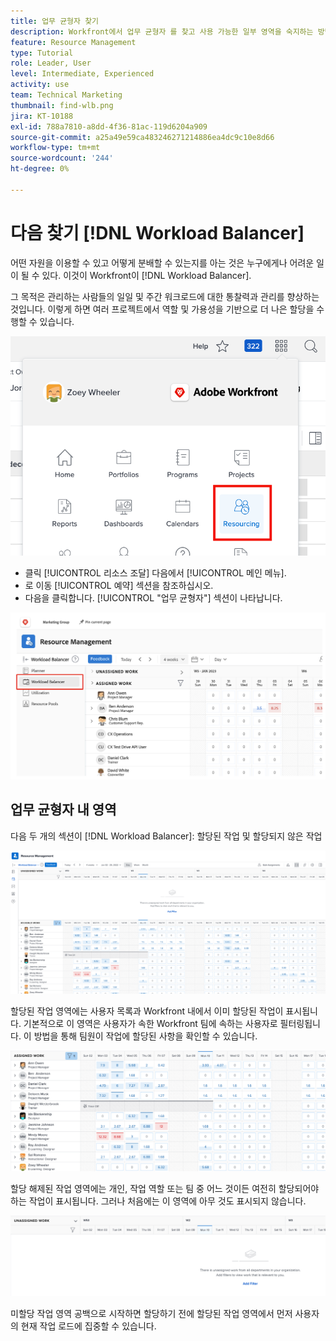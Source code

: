 ```yaml
---
title: 업무 균형자 찾기
description: Workfront에서 업무 균형자 를 찾고 사용 가능한 일부 영역을 숙지하는 방법에 대해 알아봅니다.
feature: Resource Management
type: Tutorial
role: Leader, User
level: Intermediate, Experienced
activity: use
team: Technical Marketing
thumbnail: find-wlb.png
jira: KT-10188
exl-id: 788a7810-a8dd-4f36-81ac-119d6204a909
source-git-commit: a25a49e59ca483246271214886ea4dc9c10e8d66
workflow-type: tm+mt
source-wordcount: '244'
ht-degree: 0%

---
```


# 다음 찾기 [!DNL Workload Balancer]

어떤 자원을 이용할 수 있고 어떻게 분배할 수 있는지를 아는 것은 누구에게나 어려운 일이 될 수 있다. 이것이 Workfront이 [!DNL Workload Balancer].

그 목적은 관리하는 사람들의 일일 및 주간 워크로드에 대한 통찰력과 관리를 향상하는 것입니다. 이렇게 하면 여러 프로젝트에서 역할 및 가용성을 기반으로 더 나은 할당을 수행할 수 있습니다.

![메인 메뉴의 리소스 조달](assets/Find_01.png)

* 클릭 [!UICONTROL 리소스 조달] 다음에서 [!UICONTROL 메인 메뉴].
* 로 이동 [!UICONTROL 예약] 섹션을 참조하십시오.
* 다음을 클릭합니다. [!UICONTROL &quot;업무 균형자&quot;] 섹션이 나타납니다.

![업무 균형자 섹션](assets/Find_02.png)

## 업무 균형자 내 영역

다음 두 개의 섹션이 [!DNL Workload Balancer]: 할당된 작업 및 할당되지 않은 작업

![미할당 영역](assets/Find_03.png)

할당된 작업 영역에는 사용자 목록과 Workfront 내에서 이미 할당된 작업이 표시됩니다. 기본적으로 이 영역은 사용자가 속한 Workfront 팀에 속하는 사용자로 필터링됩니다. 이 방법을 통해 팀원이 작업에 할당된 사항을 확인할 수 있습니다.

![할당된 영역 사용자](assets/Find_03b.png)

할당 해제된 작업 영역에는 개인, 작업 역할 또는 팀 중 어느 것이든 여전히 할당되어야 하는 작업이 표시됩니다. 그러나 처음에는 이 영역에 아무 것도 표시되지 않습니다.

![할당 해제된 작업 영역](assets/Find_03c.png)

미할당 작업 영역 공백으로 시작하면 할당하기 전에 할당된 작업 영역에서 먼저 사용자의 현재 작업 로드에 집중할 수 있습니다.
